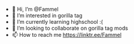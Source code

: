 - 👋 Hi, I’m @Fammel 
- 👀 I’m interested in gorilla tag
- 🌱 I’m currently learning highschool :(
- 💞️ I’m looking to collaborate on gorilla tag mods 
- 📫 How to reach me https://linktr.ee/Fammel

<!---
Fammel is a ✨ special ✨ gorilla
--->
